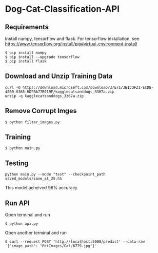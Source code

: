 # Dog-Cat-Classification-API
## Requirements
Install numpy, tensorflow and flask. For tensorflow installation, see https://www.tensorflow.org/install/pip#virtual-environment-install
<pre><code>$ pip install numpy</code>
<code>$ pip install --upgrade tensorflow</code>
<code>$ pip install flask</code></pre>
## Download and Unzip Training Data
<pre><code>curl -O https://download.microsoft.com/download/3/E/1/3E1C3F21-ECDB-4869-8368-6DEBA77B919F/kagglecatsanddogs_3367a.zip</code>
<code>unzip -q kagglecatsanddogs_3367a.zip</code></pre>
## Remove Corrupt Imges
<pre><code>$ python filter_images.py </code></pre>
## Training

<pre><code>$ python main.py</code></pre>

## Testing 
<pre><code>python main.py --mode "test" --checkpoint_path saved_models/save_at_29.h5</code></pre> 
This model acheived 96% accuracy.
## Run API
Open terminal and run
<pre><code>$ python api.py</code></pre>
Open another terminal and run
<pre><code>$ curl --request POST 'http://localhost:5000/predict' --data-raw '{"image_path": "PetImages/Cat/6779.jpg"}'</code></pre>